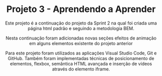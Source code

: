 <h1 align="center">Projeto 3 - Aprendendo a Aprender</h1>
<p align="center">Este projeto é a continuação do projeto da Sprint 2 na qual foi criada uma página html padrão e seguindo a metodologia BEM.</p>
<p align="center">Nesta continuação foram adicionadas novas seções efeitos de animação em alguns elementos existente do projeto anterior</p>
<p align="center">Para este projeto foram utilizados as aplicações Visual Studio Code, Git e GitHub. Também foram implementadas técnicas de posicionamento de elementos, flexbox, semântica HTML avançada e inserção de vídeos através do elemento iframe.</p>
